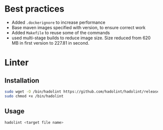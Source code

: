 # Best practices

- Added `.dockerignore` to increase performance
- Base maven images specified with version, to ensure correct work
- Added `Makefile` to reuse some of the commands
- used multi-stage builds to reduce image size. Size reduced from 620 MB in first version to 227.81 in second.

# Linter

## Installation

```bash
sudo wget -O /bin/hadolint https://github.com/hadolint/hadolint/releases/download/v2.10.0/hadolint-Linux-x86_64
sudo chmod +x /bin/hadolint
```

## Usage

```bash
hadolint <target file name>
```
